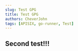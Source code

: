 ```yaml
---
slug: Test GPG
title: Test GPG
authors: CheverJohn
tags: [APISIX, go-runner, Test]
---
```


## Second test!!!
